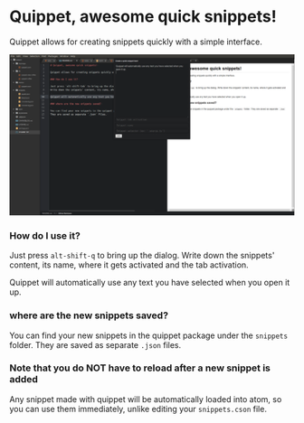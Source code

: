 # Quippet, awesome quick snippets!

Quippet allows for creating snippets quickly with a simple interface.

![example image](https://raw.githubusercontent.com/Azeirah/quippet/master/quippet.png)
### How do I use it?

Just press `alt-shift-q` to bring up the dialog.
Write down the snippets' content, its name, where it gets activated and the tab activation.

Quippet will automatically use any text you have selected when you open it up.

### where are the new snippets saved?

You can find your new snippets in the quippet package under the `snippets` folder.
They are saved as separate `.json` files.

### Note that you do NOT have to reload after a new snippet is added

Any snippet made with quippet will be automatically loaded into atom, so you can use them immediately,
unlike editing your `snippets.cson` file.
